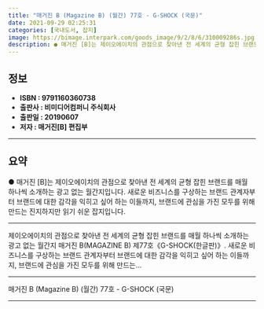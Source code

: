 ```yaml
---
title: "매거진 B (Magazine B) (월간) 77호 - G-SHOCK (국문)"
date: 2021-09-29 02:25:31
categories: [국내도서, 잡지]
image: https://bimage.interpark.com/goods_image/9/2/8/6/310009286s.jpg
description: ● 매거진 [B]는 제이오에이치의 관점으로 찾아낸 전 세계의 균형 잡힌 브랜드를 매월 하나씩 소개하는 광고 없는 월간지입니다. 새로운 비즈니스를 구상하는 브랜드 관계자부터 브랜드에 대한 감각을 익히고 싶어 하는 이들까지, 브랜드에 관심을 가진 모두를 위해 만드는 진지하지만 읽기 쉬운
---
```


## **정보**

- **ISBN : 9791160360738**
- **출판사 : 비미디어컴퍼니 주식회사**
- **출판일 : 20190607**
- **저자 : 매거진[B] 편집부**

------



## **요약**

●  매거진 [B]는 제이오에이치의 관점으로 찾아낸 전 세계의 균형 잡힌 브랜드를 매월 하나씩 소개하는 광고 없는 월간지입니다. 새로운 비즈니스를 구상하는 브랜드 관계자부터 브랜드에 대한 감각을 익히고 싶어 하는 이들까지, 브랜드에 관심을 가진 모두를 위해 만드는 진지하지만 읽기 쉬운 잡지입니다.

------

제이오에이치의 관점으로 찾아낸 전 세계의 균형 잡힌 브랜드를 매월 하나씩 소개하는 광고 없는 월간지 매거진 B(MAGAZINE B) 제77호《G-SHOCK(한글판)》. 새로운 비즈니스를 구상하는 브랜드 관계자부터 브랜드에 대한 감각을 익히고 싶어 하는 이들까지, 브랜드에 관심을 가진 모두를 위해 만드는... 

------


매거진 B (Magazine B) (월간) 77호 - G-SHOCK (국문) 

------


